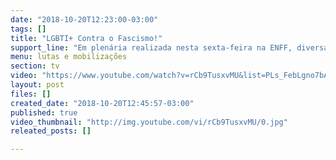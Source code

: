 ```yaml
---
date: "2018-10-20T12:23:00-03:00"
tags: []
title: "LGBTI+ Contra o Fascismo!"
support_line: "Em plenária realizada nesta sexta-feira na ENFF, diversas organizações se unem para combater o fascismo! "
menu: lutas e mobilizações
section: tv
video: "https://www.youtube.com/watch?v=rCb9TusxvMU&list=PLs_FebLgno7bA29LD8x4kH3MT4d8L1Xex"
layout: post
files: []
created_date: "2018-10-20T12:45:57-03:00"
published: true
video_thumbnail: "http://img.youtube.com/vi/rCb9TusxvMU/0.jpg"
releated_posts: []

---
```

